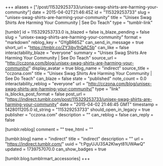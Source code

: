 +++
aliases = ["/post/115329253733/unisex-swag-shirts-are-harming-your-community"]
date = 2015-04-02T21:46:45Z
id = "115329253733"
slug = "unisex-swag-shirts-are-harming-your-community"
title = "Unisex Swag Shirts Are Harming Your Community | See Do Teach"
type = "tumblr-link"

[tumblr]
id = 115329253733.0
is_blazed = false
is_blaze_pending = false
slug = "unisex-swag-shirts-are-harming-your-community"
format = "markdown"
reblog_key = "GYgBR65Z"
can_send_in_message = true
short_url = "https://tmblr.co/ZY3jby1hQAC5b"
can_like = false
interactability_blaze = "everyone"
summary = "Unisex Swag Shirts Are Harming Your Community | See Do Teach"
source_url = "http://cczona.com/blog/unisex-swag-shirts-are-harming-your-community/"
display_avatar = true
blog_name = "indirect"
source_title = "cczona.com"
title = "Unisex Swag Shirts Are Harming Your Community | See Do Teach"
can_blaze = false
state = "published"
note_count = 0.0
interactability_reblog = "everyone"
url = "http://cczona.com/blog/unisex-swag-shirts-are-harming-your-community/"
type = "link"
is_blocks_post_format = false
post_url = "https://indirect.tumblr.com/post/115329253733/unisex-swag-shirts-are-harming-your-community"
date = "2015-04-02 21:46:45 GMT"
timestamp = 1428011205.0
id_string = "115329253733"
should_open_in_legacy = true
publisher = "cczona.com"
description = ""
can_reblog = false
can_reply = false

[tumblr.reblog]
comment = ""
tree_html = ""

[tumblr.blog]
name = "indirect"
title = "indirect"
description = ""
url = "https://indirect.tumblr.com/"
uuid = "t:PgyUJU3SA2Klwyt81UWAwQ"
updated = 1739757070.0
can_show_badges = true

[tumblr.blog.tumblrmart_accessories]
+++

